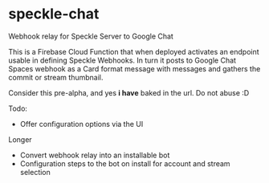 # speckle-chat
Webhook relay for Speckle Server to Google Chat

This is a Firebase Cloud Function that when deployed activates an endpoint usable in defining Speckle Webhooks. In turn it posts to Google Chat Spaces webhook as a Card format message with messages and gathers the commit or stream thumbnail.

Consider this pre-alpha, and yes **i have** baked in the url. Do not abuse :D

Todo:
- Offer configuration options via the UI

Longer
- Convert webhook relay into an installable bot
- Configuration steps to the bot on install for account and stream selection

